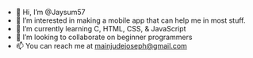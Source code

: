 - 👋 Hi, I’m @Jaysum57
- 👀 I’m interested in making a mobile app that can help me in most stuff.
- 🌱 I’m currently learning C, HTML, CSS, & JavaScript
- 💞️ I’m looking to collaborate on beginner programmers
- 📫 You can reach me at mainjudejoseph@gmail.com 

<!---
Jaysum57/Jaysum57 is a ✨ special ✨ repository because its `README.md` (this file) appears on your GitHub profile.
You can click the Preview link to take a look at your changes.
--->
